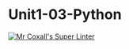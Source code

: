 # Unit1-03-Python
[![Mr Coxall's Super Linter](https://github.com/ICS3U-Programming-JessahT/Unit1-03-Python/workflows/Mr%20Coxall's%20Super%20Linter/badge.svg)](https://github.com/ICS3U-Programming-JessahT/Unit1-03-Python/actions/)

